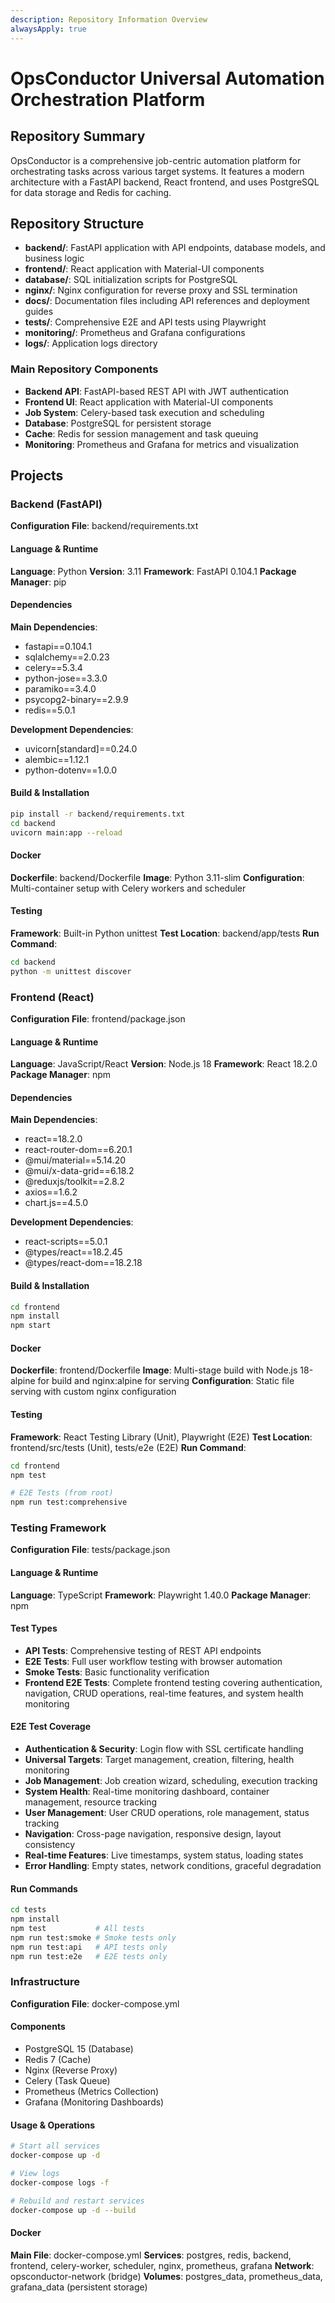 ```yaml
---
description: Repository Information Overview
alwaysApply: true
---
```


# OpsConductor Universal Automation Orchestration Platform

## Repository Summary
OpsConductor is a comprehensive job-centric automation platform for orchestrating tasks across various target systems. It features a modern architecture with a FastAPI backend, React frontend, and uses PostgreSQL for data storage and Redis for caching.

## Repository Structure
- **backend/**: FastAPI application with API endpoints, database models, and business logic
- **frontend/**: React application with Material-UI components
- **database/**: SQL initialization scripts for PostgreSQL
- **nginx/**: Nginx configuration for reverse proxy and SSL termination
- **docs/**: Documentation files including API references and deployment guides
- **tests/**: Comprehensive E2E and API tests using Playwright
- **monitoring/**: Prometheus and Grafana configurations
- **logs/**: Application logs directory

### Main Repository Components
- **Backend API**: FastAPI-based REST API with JWT authentication
- **Frontend UI**: React application with Material-UI components
- **Job System**: Celery-based task execution and scheduling
- **Database**: PostgreSQL for persistent storage
- **Cache**: Redis for session management and task queuing
- **Monitoring**: Prometheus and Grafana for metrics and visualization

## Projects

### Backend (FastAPI)
**Configuration File**: backend/requirements.txt

#### Language & Runtime
**Language**: Python
**Version**: 3.11
**Framework**: FastAPI 0.104.1
**Package Manager**: pip

#### Dependencies
**Main Dependencies**:
- fastapi==0.104.1
- sqlalchemy==2.0.23
- celery==5.3.4
- python-jose==3.3.0
- paramiko==3.4.0
- psycopg2-binary==2.9.9
- redis==5.0.1

**Development Dependencies**:
- uvicorn[standard]==0.24.0
- alembic==1.12.1
- python-dotenv==1.0.0

#### Build & Installation
```bash
pip install -r backend/requirements.txt
cd backend
uvicorn main:app --reload
```

#### Docker
**Dockerfile**: backend/Dockerfile
**Image**: Python 3.11-slim
**Configuration**: Multi-container setup with Celery workers and scheduler

#### Testing
**Framework**: Built-in Python unittest
**Test Location**: backend/app/tests
**Run Command**:
```bash
cd backend
python -m unittest discover
```

### Frontend (React)
**Configuration File**: frontend/package.json

#### Language & Runtime
**Language**: JavaScript/React
**Version**: Node.js 18
**Framework**: React 18.2.0
**Package Manager**: npm

#### Dependencies
**Main Dependencies**:
- react==18.2.0
- react-router-dom==6.20.1
- @mui/material==5.14.20
- @mui/x-data-grid==6.18.2
- @reduxjs/toolkit==2.8.2
- axios==1.6.2
- chart.js==4.5.0

**Development Dependencies**:
- react-scripts==5.0.1
- @types/react==18.2.45
- @types/react-dom==18.2.18

#### Build & Installation
```bash
cd frontend
npm install
npm start
```

#### Docker
**Dockerfile**: frontend/Dockerfile
**Image**: Multi-stage build with Node.js 18-alpine for build and nginx:alpine for serving
**Configuration**: Static file serving with custom nginx configuration

#### Testing
**Framework**: React Testing Library (Unit), Playwright (E2E)
**Test Location**: frontend/src/tests (Unit), tests/e2e (E2E)
**Run Command**:
```bash
cd frontend
npm test

# E2E Tests (from root)
npm run test:comprehensive
```

### Testing Framework
**Configuration File**: tests/package.json

#### Language & Runtime
**Language**: TypeScript
**Framework**: Playwright 1.40.0
**Package Manager**: npm

#### Test Types
- **API Tests**: Comprehensive testing of REST API endpoints
- **E2E Tests**: Full user workflow testing with browser automation
- **Smoke Tests**: Basic functionality verification
- **Frontend E2E Tests**: Complete frontend testing covering authentication, navigation, CRUD operations, real-time features, and system health monitoring

#### E2E Test Coverage
- **Authentication & Security**: Login flow with SSL certificate handling
- **Universal Targets**: Target management, creation, filtering, health monitoring
- **Job Management**: Job creation wizard, scheduling, execution tracking
- **System Health**: Real-time monitoring dashboard, container management, resource tracking
- **User Management**: User CRUD operations, role management, status tracking
- **Navigation**: Cross-page navigation, responsive design, layout consistency
- **Real-time Features**: Live timestamps, system status, loading states
- **Error Handling**: Empty states, network conditions, graceful degradation

#### Run Commands
```bash
cd tests
npm install
npm test           # All tests
npm run test:smoke # Smoke tests only
npm run test:api   # API tests only
npm run test:e2e   # E2E tests only
```

### Infrastructure
**Configuration File**: docker-compose.yml

#### Components
- PostgreSQL 15 (Database)
- Redis 7 (Cache)
- Nginx (Reverse Proxy)
- Celery (Task Queue)
- Prometheus (Metrics Collection)
- Grafana (Monitoring Dashboards)

#### Usage & Operations
```bash
# Start all services
docker-compose up -d

# View logs
docker-compose logs -f

# Rebuild and restart services
docker-compose up -d --build
```

#### Docker
**Main File**: docker-compose.yml
**Services**: postgres, redis, backend, frontend, celery-worker, scheduler, nginx, prometheus, grafana
**Network**: opsconductor-network (bridge)
**Volumes**: postgres_data, prometheus_data, grafana_data (persistent storage)